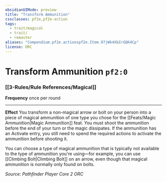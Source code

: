 ```yaml
---
obsidianUIMode: preview
title: "Transform Ammunition"
cssclasses: pf2e,pf2e-action
tags:
  - trait/magical
  - trait/
  - remaster
aliases: "Compendium.pf2e.actionspf2e.Item.97jWk4XbIrGQK4Cp"
license: ORC
---
```

# Transform Ammunition `pf2:0`

### [[3-Rules/Rule References/Magical]]






**Frequency** once per round

* * *

**Effect** You transform a non-magical arrow or bolt on your person into a piece of magical ammunition of one type you chose for the [[Feats/Magic Ammunition|Magic Ammunition]] feat. You must shoot the ammunition before the end of your turn or the magic dissipates. If the ammunition has an Activate entry, you still need to spend the required actions to activate the ammunition before shooting it.

You can choose a type of magical ammunition that is typically not available to the type of ammunition you're using—for example, you can use [[Climbing Bolt|Climbing Bolt]] on an arrow, even though that magical ammunition is normally only found on bolts.

*Source: Pathfinder Player Core 2*
*ORC*